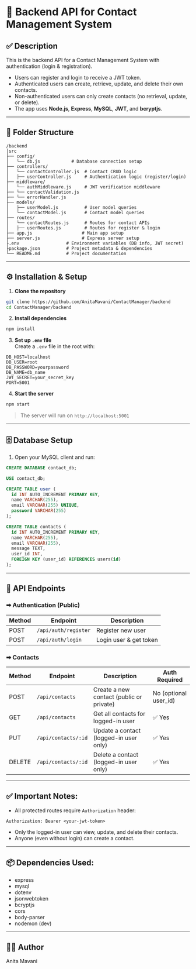 # 📂 Backend API for Contact Management System

## ✅ Description

This is the backend API for a Contact Management System with authentication (login & registration).

- Users can register and login to receive a JWT token.
- Authenticated users can create, retrieve, update, and delete their own contacts.
- Non-authenticated users can only create contacts (no retrieval, update, or delete).
- The app uses **Node.js**, **Express**, **MySQL**, **JWT**, and **bcryptjs**.

---

## 🚀 Folder Structure

```
/backend
│src
├── config/
│   └── db.js            # Database connection setup
├── controllers/
│   └── contactController.js  # Contact CRUD logic
│   ├── userController.js     # Authentication logic (register/login)
├── middleware/
│   └── authMiddleware.js     # JWT verification middleware
├── └── contactValidation.js
├── └── errorHandler.js
├── models/
│   ├── userModel.js          # User model queries
│   └── contactModel.js       # Contact model queries
├── routes/
│   └── contactRoutes.js      # Routes for contact APIs
│   ├── userRoutes.js         # Routes for register & login
├── app.js                   # Main app setup
├── server.js                # Express server setup
├.env                  # Environment variables (DB info, JWT secret)
├package.json          # Project metadata & dependencies
└── README.md          # Project documentation
```

---

## ⚙️ Installation & Setup

1. **Clone the repository**

```bash
git clone https://github.com/AnitaMavani/ContactManager/backend
cd ContactManager/backend
```

2. **Install dependencies**

```bash
npm install
```

3. **Set up `.env` file**  
   Create a `.env` file in the root with:

```
DB_HOST=localhost
DB_USER=root
DB_PASSWORD=yourpassword
DB_NAME=db_name
JWT_SECRET=your_secret_key
PORT=5001
```

4. **Start the server**

```bash
npm start
```

> The server will run on `http://localhost:5001`

---

## 🗄️ Database Setup

1. Open your MySQL client and run:

```sql
CREATE DATABASE contact_db;

USE contact_db;

CREATE TABLE user (
  id INT AUTO_INCREMENT PRIMARY KEY,
  name VARCHAR(255),
  email VARCHAR(255) UNIQUE,
  password VARCHAR(255)
);

CREATE TABLE contacts (
  id INT AUTO_INCREMENT PRIMARY KEY,
  name VARCHAR(255),
  email VARCHAR(255),
  message TEXT,
  user_id INT,
  FOREIGN KEY (user_id) REFERENCES users(id)
);
```

---

## 📡 API Endpoints

### ➡ Authentication (Public)

| Method | Endpoint             | Description            |
| ------ | -------------------- | ---------------------- |
| POST   | `/api/auth/register` | Register new user      |
| POST   | `/api/auth/login`    | Login user & get token |

### ➡ Contacts

| Method | Endpoint            | Description                              | Auth Required         |
| ------ | ------------------- | ---------------------------------------- | --------------------- |
| POST   | `/api/contacts`     | Create a new contact (public or private) | No (optional user_id) |
| GET    | `/api/contacts`     | Get all contacts for logged-in user      | ✅ Yes                |
| PUT    | `/api/contacts/:id` | Update a contact (logged-in user only)   | ✅ Yes                |
| DELETE | `/api/contacts/:id` | Delete a contact (logged-in user only)   | ✅ Yes                |

---

## ✅ Important Notes:

- All protected routes require `Authorization` header:

```
Authorization: Bearer <your-jwt-token>
```

- Only the logged-in user can view, update, and delete their contacts.
- Anyone (even without login) can create a contact.

---

## 📦 Dependencies Used:

- express
- mysql
- dotenv
- jsonwebtoken
- bcryptjs
- cors
- body-parser
- nodemon (dev)

---

## 👨‍💻 Author

Anita Mavani
